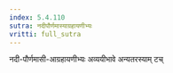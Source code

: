 ```yaml
---
index: 5.4.110
sutra: नदीपौर्णमास्याग्रहायणीभ्यः
vritti: full_sutra
---
```


नदी-पौर्णमासी-आग्रहायणीभ्यः अव्ययीभावे अन्यतरस्याम् टच्